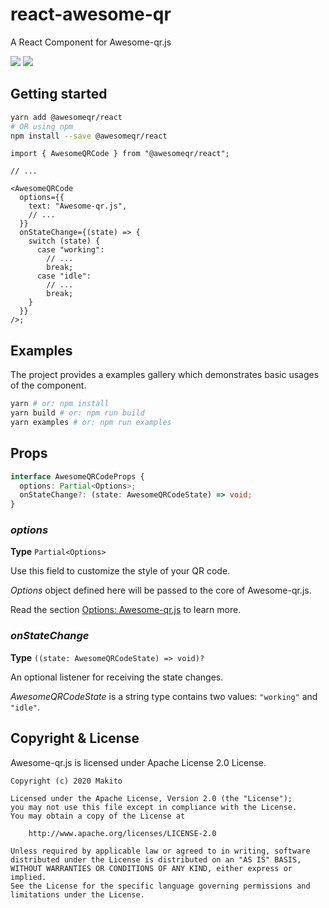 # react-awesome-qr

A React Component for Awesome-qr.js

![](https://img.shields.io/npm/v/@awesomeqr/react) ![](https://img.shields.io/npm/v/@awesomeqr/react/beta)

## Getting started

```bash
yarn add @awesomeqr/react
# OR using npm
npm install --save @awesomeqr/react
```

```tsx
import { AwesomeQRCode } from "@awesomeqr/react";

// ...

<AwesomeQRCode
  options={{
    text: "Awesome-qr.js",
    // ...
  }}
  onStateChange={(state) => {
    switch (state) {
      case "working":
        // ...
        break;
      case "idle":
        // ...
        break;
    }
  }}
/>;
```

## Examples

The project provides a examples gallery which demonstrates basic usages of the component.

```bash
yarn # or: npm install
yarn build # or: npm run build
yarn examples # or: npm run examples
```

## Props

```typescript
interface AwesomeQRCodeProps {
  options: Partial<Options>;
  onStateChange?: (state: AwesomeQRCodeState) => void;
}
```

### _options_

**Type** `Partial<Options>`

Use this field to customize the style of your QR code.

_Options_ object defined here will be passed to the core of Awesome-qr.js.

Read the section [Options: Awesome-qr.js](https://github.com/SumiMakito/Awesome-qr.js/blob/master/README.md#options) to learn more.

### _onStateChange_

**Type** `((state: AwesomeQRCodeState) => void)?`

An optional listener for receiving the state changes.

_AwesomeQRCodeState_ is a string type contains two values: `"working"` and `"idle"`.

## Copyright &amp; License

Awesome-qr.js is licensed under Apache License 2.0 License.

```
Copyright (c) 2020 Makito

Licensed under the Apache License, Version 2.0 (the "License");
you may not use this file except in compliance with the License.
You may obtain a copy of the License at

    http://www.apache.org/licenses/LICENSE-2.0

Unless required by applicable law or agreed to in writing, software
distributed under the License is distributed on an "AS IS" BASIS,
WITHOUT WARRANTIES OR CONDITIONS OF ANY KIND, either express or implied.
See the License for the specific language governing permissions and
limitations under the License.
```
